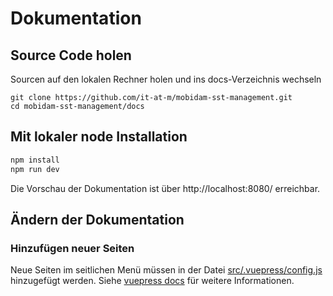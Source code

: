 # Dokumentation

## Source Code holen

Sourcen auf den lokalen Rechner holen und ins docs-Verzeichnis wechseln

    git clone https://github.com/it-at-m/mobidam-sst-management.git
    cd mobidam-sst-management/docs

## Mit lokaler node Installation

```bash
npm install
npm run dev
```

<!--
## Ohne lokale node Installation

Um Node / NPM und die notwendigen Module auf dem lokalen Rechner zu installieren, führt man diesen Befehl einmalig aus:
```bash
mvn install -Pdocs
```

Für die lokale Entwicklung der Dokumentation nutzt man diesen Befehl:
```bash
mvn -Pdocs -Pdev package
```
-->

Die Vorschau der Dokumentation ist über http://localhost:8080/ erreichbar.

## Ändern der Dokumentation

### Hinzufügen neuer Seiten

Neue Seiten im seitlichen Menü müssen in der Datei [src/.vuepress/config.js](src/.vuepress/config.js) hinzugefügt werden.
Siehe [vuepress docs](https://v1.vuepress.vuejs.org/theme/default-theme-config.html#sidebar) für weitere Informationen.

<!--
## Document new features and bugfixes

You should add new features to [src/features/index.md](src/features/index.md) with a title and a description
that users can see all capabilities of the DigiWF plattform at once.

Additionally, you should add new features, bugfix and every other change to the list in [src/features/changes/index.md](src/features/changes/index.md).
This list may be published as release notes and is the summary of the CHANGELOG.md.

> Note: The CHANGELOG.md keeps track of all changes the DigiWF plattform is undergoing.
> The main peer group of the CHANGELOG.md are software developers that use (components of) the DigiWF plattform
> and need detailed information about every change.

### Adding element-templates and examples

You can add element-templates and example processes to [src/.vuepress/public](src/.vuepress/public)
and list them in the according files under [src/modeling/templates](src/modeling/templates).

-->
